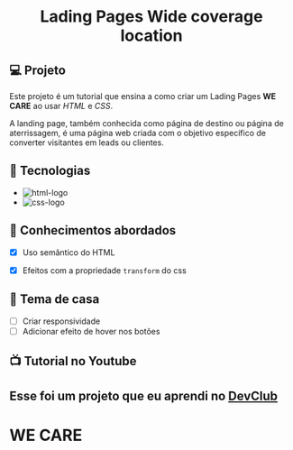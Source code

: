 <h1 align="center">
 Lading Pages Wide coverage location
</h1>

## 💻 Projeto

Este projeto é um tutorial que ensina a como criar um Lading Pages **WE CARE** ao usar _HTML_ e _CSS_.
<p>A landing page, também conhecida como página de destino ou página de aterrissagem, é uma página web criada com o objetivo específico de converter visitantes em leads ou clientes.</p>

## 🚀 Tecnologias

- <img src="https://img.shields.io/badge/HTML5-E34F26?style=for-the-badge&logo=html5&logoColor=white" alt="html-logo" />
- <img src="https://img.shields.io/badge/CSS3-1572B6?style=for-the-badge&logo=css3&logoColor=white" alt="css-logo" />

## 📔 Conhecimentos abordados

- [x] Uso semântico do HTML
- [x] Efeitos com a propriedade `transform` do css


## 📝 Tema de casa

- [ ] Criar responsividade
- [ ] Adicionar efeito de hover nos botões

## 📺 Tutorial no Youtube
<h2>Esse foi um projeto que eu aprendi no <a href="https://rodolfomori.com.br/devclub">DevClub</a></h2>



<h1>WE CARE</h1>



<img src="" />
<img src="" />
